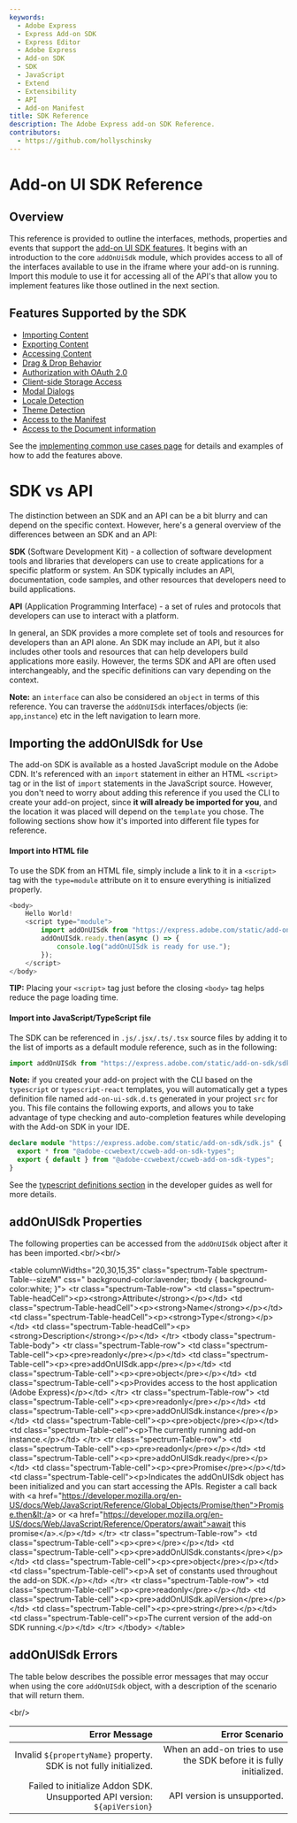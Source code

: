 ```yaml
---
keywords:
  - Adobe Express
  - Express Add-on SDK
  - Express Editor
  - Adobe Express
  - Add-on SDK
  - SDK
  - JavaScript
  - Extend
  - Extensibility
  - API
  - Add-on Manifest
title: SDK Reference
description: The Adobe Express add-on SDK Reference.
contributors:
  - https://github.com/hollyschinsky
---
```


# Add-on UI SDK Reference

## Overview

This reference is provided to outline the interfaces, methods, properties and events that support the [add-on UI SDK features](#features-supported-by-the-sdk). It begins with an introduction to the core `addOnUiSdk` module, which provides access to all of the interfaces available to use in the iframe where your add-on is running. Import this module to use it for accessing all of the API's that allow you to implement features like those outlined in the next section.

## Features Supported by the SDK

- [Importing Content](../../guides/learn/how-to/use-images.md)
- [Exporting Content](../../guides/learn/how-to/create-renditions.md)
- [Accessing Content](../../guides/learn/how-to/group-elements.md)
- [Drag & Drop Behavior](../../guides/learn/how-to/drag-and-drop.md)
- [Authorization with OAuth 2.0](../../guides/learn/how-to/oauth2.md)
- [Client-side Storage Access](../../guides/learn/how-to/local-data-management.md)
- [Modal Dialogs](../../guides/learn/how-to/modal-dialogs.md)
- [Locale Detection](../../guides/learn/how-to/theme-locale.md#detecting-locale-supported-locales-and-format)
- [Theme Detection](../../guides/learn/how-to/theme-locale.md#detecting-theme)
- [Access to the Manifest](/references/addonsdk/instance-manifest.md)
- [Access to the Document information](/references/addonsdk/app-document.md)

<InlineAlert slots="text" variant="success"/>

See the [implementing common use cases page](../../guides/develop/index.md) for details and examples of how to add the features above.

<InlineAlert slots="header, text1, text2, text3, text4" variant="success"/>

# SDK vs API

The distinction between an SDK and an API can be a bit blurry and can depend on the specific context. However, here's a general overview of the differences between an SDK and an API:

**SDK** (Software Development Kit) - a collection of software development tools and libraries that developers can use to create applications for a specific platform or system. An SDK typically includes an API, documentation, code samples, and other resources that developers need to build applications.

**API** (Application Programming Interface) - a set of rules and protocols that developers can use to interact with a platform.

In general, an SDK provides a more complete set of tools and resources for developers than an API alone. An SDK may include an API, but it also includes other tools and resources that can help developers build applications more easily. However, the terms SDK and API are often used interchangeably, and the specific definitions can vary depending on the context.

**Note:** an `interface` can also be considered an `object` in terms of this reference. You can traverse the `addOnUISdk` interfaces/objects (ie: `app`,`instance`) etc in the left navigation to learn more.

## Importing the addOnUISdk for Use

The add-on SDK is available as a hosted JavaScript module on the Adobe CDN. It's referenced with an `import` statement in either an HTML `<script>` tag or in the list of `import` statements in the JavaScript source. However, you don't need to worry about adding this reference if you used the CLI to create your add-on project, since **it will already be imported for you**, and the location it was placed will depend on the `template` you chose. The following sections show how it's imported into different file types for reference.

#### Import into HTML file

To use the SDK from an HTML file, simply include a link to it in a `<script>` tag with the `type=module` attribute on it to ensure everything is initialized properly.

```js
<body>
    Hello World!
    <script type="module">
        import addOnUISdk from "https://express.adobe.com/static/add-on-sdk/sdk.js";
        addOnUISdk.ready.then(async () => {
            console.log("addOnUISdk is ready for use.");
        });
    </script>
</body>
```

<InlineAlert slots="text" variant="success"/>

**TIP:** Placing your `<script>` tag just before the closing `<body>` tag helps reduce the page loading time.

#### Import into JavaScript/TypeScript file

The SDK can be referenced in `.js/.jsx/.ts/.tsx` source files by adding it to the list of imports as a default module reference, such as in the following:

```js
import addOnUISdk from "https://express.adobe.com/static/add-on-sdk/sdk.js";
```

**Note:** if you created your add-on project with the CLI based on the `typescript` or `typescript-react` templates, you will automatically get a types definition file named `add-on-ui-sdk.d.ts` generated in your project `src` for you. This file contains the following exports, and allows you to take advantage of type checking and auto-completion features while developing with the Add-on SDK in your IDE.

```ts
declare module "https://express.adobe.com/static/add-on-sdk/sdk.js" {
  export * from "@adobe-ccwebext/ccweb-add-on-sdk-types";
  export { default } from "@adobe-ccwebext/ccweb-add-on-sdk-types";
}
```

See the [typescript definitions section](../../guides/build/advanced-topics/frameworks-libraries-bundling.md#typescript-definitions) in the developer guides as well for more details.

## addOnUISdk Properties

The following properties can be accessed from the `addOnUISdk` object after it has been imported.&lt;br/&gt;&lt;br/&gt;

&lt;table columnWidths="20,30,15,35" class="spectrum-Table spectrum-Table--sizeM" css="
    background-color:lavender;
    tbody {
      background-color:white;
    }">
&lt;tr class="spectrum-Table-row">
    &lt;td class="spectrum-Table-headCell">&lt;p&gt;&lt;strong&gt;Attribute&lt;/strong&gt;&lt;/p&gt;&lt;/td&gt;
    &lt;td class="spectrum-Table-headCell">&lt;p&gt;&lt;strong&gt;Name&lt;/strong&gt;&lt;/p&gt;&lt;/td&gt;
    &lt;td class="spectrum-Table-headCell">&lt;p&gt;&lt;strong&gt;Type&lt;/strong&gt;&lt;/p&gt;&lt;/td&gt;
    &lt;td class="spectrum-Table-headCell">&lt;p&gt;&lt;strong&gt;Description&lt;/strong&gt;&lt;/p&gt;&lt;/td&gt;
&lt;/tr&gt;
&lt;tbody class="spectrum-Table-body">
&lt;tr class="spectrum-Table-row">
    &lt;td class="spectrum-Table-cell">&lt;p&gt;&lt;pre&gt;readonly&lt;/pre&gt;&lt;/p&gt;&lt;/td&gt;
    &lt;td class="spectrum-Table-cell">&lt;p&gt;&lt;pre&gt;addOnUISdk.app&lt;/pre&gt;&lt;/p&gt;&lt;/td&gt;
    &lt;td class="spectrum-Table-cell">&lt;p&gt;&lt;pre&gt;object&lt;/pre&gt;&lt;/p&gt;&lt;/td&gt;
    &lt;td class="spectrum-Table-cell">&lt;p&gt;Provides access to the host application (Adobe Express)&lt;/p&gt;&lt;/td&gt;
&lt;/tr&gt;
&lt;tr class="spectrum-Table-row">
    &lt;td class="spectrum-Table-cell">&lt;p&gt;&lt;pre&gt;readonly&lt;/pre&gt;&lt;/p&gt;&lt;/td&gt;
    &lt;td class="spectrum-Table-cell">&lt;p&gt;&lt;pre&gt;addOnUISdk.instance&lt;/pre&gt;&lt;/p&gt;&lt;/td&gt;
    &lt;td class="spectrum-Table-cell">&lt;p&gt;&lt;pre&gt;object&lt;/pre&gt;&lt;/p&gt;&lt;/td&gt;
    &lt;td class="spectrum-Table-cell">&lt;p&gt;The currently running add-on instance.&lt;/p&gt;&lt;/td&gt;
&lt;/tr&gt;
&lt;tr class="spectrum-Table-row">
    &lt;td class="spectrum-Table-cell">&lt;p&gt;&lt;pre&gt;readonly&lt;/pre&gt;&lt;/p&gt;&lt;/td&gt;
    &lt;td class="spectrum-Table-cell">&lt;p&gt;&lt;pre&gt;addOnUISdk.ready&lt;/pre&gt;&lt;/p&gt;&lt;/td&gt;
    &lt;td class="spectrum-Table-cell">&lt;p&gt;&lt;pre&gt;Promise&lt;/pre&gt;&lt;/p&gt;&lt;/td&gt;
    &lt;td class="spectrum-Table-cell">&lt;p&gt;Indicates the addOnUISdk object has been initialized and you can start accessing the APIs. Register a call back with &lt;a href="https://developer.mozilla.org/en-US/docs/Web/JavaScript/Reference/Global_Objects/Promise/then">Promise.then&lt;/a&gt; or &lt;a href="https://developer.mozilla.org/en-US/docs/Web/JavaScript/Reference/Operators/await">await this promise&lt;/a&gt;.&lt;/p&gt;&lt;/td&gt;
&lt;/tr&gt;
&lt;tr class="spectrum-Table-row">
    &lt;td class="spectrum-Table-cell">&lt;p&gt;&lt;pre&gt;&lt;/pre&gt;&lt;/p&gt;&lt;/td&gt;
    &lt;td class="spectrum-Table-cell">&lt;p&gt;&lt;pre&gt;addOnUISdk.constants&lt;/pre&gt;&lt;/p&gt;&lt;/td&gt;
    &lt;td class="spectrum-Table-cell">&lt;p&gt;&lt;pre&gt;object&lt;/pre&gt;&lt;/p&gt;&lt;/td&gt;
    &lt;td class="spectrum-Table-cell">&lt;p&gt;A set of constants used throughout the add-on SDK.&lt;/p&gt;&lt;/td&gt;
&lt;/tr&gt;
&lt;tr class="spectrum-Table-row">
    &lt;td class="spectrum-Table-cell">&lt;p&gt;&lt;pre&gt;readonly&lt;/pre&gt;&lt;/p&gt;&lt;/td&gt;
    &lt;td class="spectrum-Table-cell">&lt;p&gt;&lt;pre&gt;addOnUISdk.apiVersion&lt;/pre&gt;&lt;/p&gt;&lt;/td&gt;
    &lt;td class="spectrum-Table-cell">&lt;p&gt;&lt;pre&gt;string&lt;/pre&gt;&lt;/p&gt;&lt;/td&gt;
    &lt;td class="spectrum-Table-cell">&lt;p&gt;The current version of the add-on SDK running.&lt;/p&gt;&lt;/td&gt;
&lt;/tr&gt;
&lt;/tbody&gt;
&lt;/table&gt;

## addOnUISdk Errors

The table below describes the possible error messages that may occur when using the core `addOnUISdk` object, with a description of the scenario that will return them.

&lt;br/&gt;

|                                                            Error Message |                                                      Error Scenario |
| -----------------------------------------------------------------------: | ------------------------------------------------------------------: |
|        Invalid `${propertyName}` property. SDK is not fully initialized. | When an add-on tries to use the SDK before it is fully initialized. |
| Failed to initialize Addon SDK. Unsupported API version: `${apiVersion}` |                                         API version is unsupported. |
